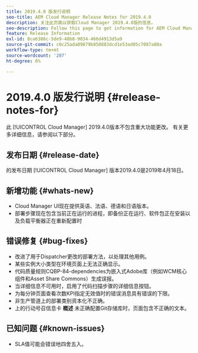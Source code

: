```yaml
---
title: 2019.4.0 版发行说明
seo-title: AEM Cloud Manager Release Notes for 2019.4.0
description: 关注此页面以获取Cloud Manager 2019.4.0版的信息。
seo-description: Follow this page to get information for AEM Cloud Manager Release 2019.4.0.
feature: Release Information
exl-id: 8ca6386c-5de9-48b8-9034-466d4913d5a9
source-git-commit: c0c25ada09879b850883dcd1e53ad05c7087a80a
workflow-type: tm+mt
source-wordcount: '207'
ht-degree: 6%

---
```


# 2019.4.0 版发行说明 {#release-notes-for}

此 [!UICONTROL Cloud Manager] 2019.4.0版本不包含重大功能更改。 有关更多详细信息，请参阅以下部分。

## 发布日期 {#release-date}

的发布日期 [!UICONTROL Cloud Manager] 版本2019.4.0是2019年4月18日。

## 新增功能 {#whats-new}

* Cloud Manager UI现在提供英语、法语、德语和日语版本。
* 部署步骤现在包含当前正在运行的进程，即备份正在运行、软件包正在安装以及负载平衡器正在重新配置时

## 错误修复 {#bug-fixes}

* 改进了用于Dispatcher更改的部署方法，以处理其他用例。
* 某些实例大小类型在环境页面上无法正确显示。
* 代码质量规则CQBP-84-dependencies为嵌入式Adobe库（例如WCM核心组件和Asset Share Commons）生成误报。
* 当详细信息不可用时，启用了代码扫描步骤的详细信息按钮。
* 为每分钟页面查看次数KPI指定无效值时的错误消息具有错误的下限。
* 非生产管道上的部署类别资本化不正确。
* 上的行动号召信息卡 **概述** 未正确配置Git存储库时，页面包含不正确的文本。

## 已知问题 {#known-issues}

* SLA值可能会错误地四舍五入。
